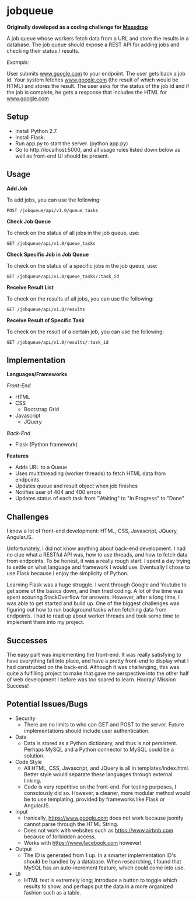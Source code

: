 # jobqueue
**Originally developed as a coding challenge for [Massdrop](https://www.massdrop.com)**

A job queue whose workers fetch data from a URL and store the results in a database.  The job queue should expose a REST API for adding jobs and checking their status / results.

_Example:_

User submits www.google.com to your endpoint.  The user gets back a job id. Your system fetches www.google.com (the result of which would be HTML) and stores the result.  The user asks for the status of the job id and if the job is complete, he gets a response that includes the HTML for www.google.com

## Setup
* Install Python 2.7.
* Install Flask.
* Run app.py to start the server. (python app.py)
* Go to http://localhost:5000, and all usage rules listed down below as well as front-end UI should be present.

## Usage
**Add Job**

To add jobs, you can use the following:

<code>POST /jobqueue/api/v1.0/queue_tasks</code>

**Check Job Queue**

To check on the status of all jobs in the job queue, use:

<code>GET /jobqueue/api/v1.0/queue_tasks</code>

**Check Specific Job in Job Queue**

To check on the status of a specific jobs in the job queue, use:

<code>GET /jobqueue/api/v1.0/queue_tasks/:task_id</code>

**Receive Result List**

To check on the results of all jobs, you can use the following:

<code>GET /jobqueue/api/v1.0/results</code>

**Receive Result of Specific Task**

To check on the result of a certain job, you can use the following:

<code>GET /jobqueue/api/v1.0/results/:task_id</code>

## Implementation
**Languages/Frameworks**

_Front-End_
* HTML
* CSS
  * Bootstrap Grid
* Javascript
  * JQuery

_Back-End_
* Flask (Python framework)

**Features**

* Adds URL to a Queue
* Uses multithreading (worker threads) to fetch HTML data from endpoints
* Updates queue and result object when job finishes
* Notifies user of 404 and 400 errors
* Updates status of each task from "Waiting" to "In Progress" to "Done"

## Challenges

I knew a lot of front-end development: HTML, CSS, Javascript, JQuery, AngularJS.

Unfortunately, I did not know anything about back-end development. I had no clue what a RESTful API was, how to use threads, and how to fetch data from endpoints. To be honest, it was a really rough start. I spent a day trying to settle on what language and framework I would use. Eventually I chose to use Flask because I enjoy the simplicity of Python.

Learning Flask was a huge struggle. I went through Google and Youtube to get some of the basics down, and then tried coding. A lot of the time was spent scouring StackOverflow for answers. However, after a long time, I was able to get started and build up. One of the biggest challenges was figuring out how to run background tasks when fetching data from endpoints. I had to read up about worker threads and took some time to implement them into my project.

## Successes

The easy part was implementing the front-end. It was really satisfying to have everything fall into place, and have a pretty front-end to display what I had constructed on the back-end. Although it was challenging, this was quite a fulfilling project to make that gave me perspective into the other half of web development I before was too scared to learn. Hooray! Mission Success!

## Potential Issues/Bugs
* Security
  * There are no limits to who can GET and POST to the server. Future implementations should include user authentication.
* Data
  * Data is stored as a Python dictionary, and thus is not persistent. Perhaps MySQL and a Python connector to MySQL could be a solution.
* Code Style
  * All HTML, CSS, Javascript, and JQuery is all in templates/index.html. Better style would separate these languages through external linking.
  * Code is very repetitive on the front-end. For testing purposes, I consciously did so. However, a cleaner, more modular method would be to use templating, provided by frameworks like Flask or AngularJS.
* Input
  * Ironically, https://www.google.com does not work because jsonify cannot parse through the HTML String.
  * Does not work with websites such as https://www.airbnb.com because of forbidden access.
  * Works with https://www.facebook.com however!
* Output
  * The ID is generated from 1 up. In a smarter implementation ID's should be handled by a database. When researching, I found that MySQL has an auto-increment feature, which could come into use.
* UI
  * HTML text is extremely long; introduce a button to toggle which results to show, and perhaps put the data in a more organized fashion such as a table.
